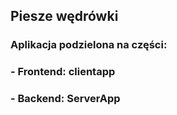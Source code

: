 ## Piesze wędrówki
### Aplikacja podzielona na części:
### - Frontend: clientapp
### - Backend: ServerApp
